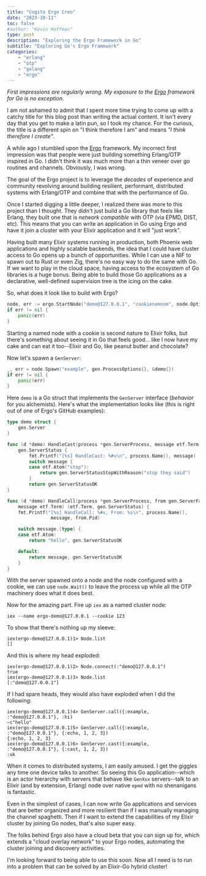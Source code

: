 ```yaml
---
title: "Cogito Ergo Creo"
date: "2023-10-11"
toc: false
#author: "Kevin Hoffman"
type: post
description: "Exploring the Ergo Framework in Go"
subtitle: "Exploring Go's Ergo Framework"
categories:     
    - "erlang"
    - "otp"
    - "golang"
    - "ergo" 
---
```


_First impressions are regularly wrong. My exposure to the [Ergo](https://cloud.ergo.services/) framework for Go is no exception_.

<!--more-->

I am not ashamed to admit that I spent more time trying to come up with a catchy title for this blog post than writing the actual content. It isn't every day that you get to make a latin pun, so I took my chance. For the curious, the title is a different spin on "I think therefore I am" and means _"I think therefore I create"_.

A while ago I stumbled upon the [Ergo](https://cloud.ergo.services/) framework. My incorrect first impression was that people were just building something Erlang/OTP inspired in Go. I didn't think it was much more than a thin veneer over go routines and channels. Obviously, I was wrong.

The goal of the Ergo project is to leverage the _decades_ of experience and community revolving around building resilient, performant, distributed systems with Erlang/OTP and combine that with the performance of Go.

Once I started digging a little deeper, I realized there was more to this project than I thought. They didn't just build a Go library that feels like Erlang, they built one that is _network compatible_ with OTP (via EPMD, DIST, etc). This means that you can write an application in Go using Ergo and have it join a cluster with your Elixir application and it will "just work".

Having built many Elixir systems running in production, both Phoenix web applications and highly scalable backends, the idea that I could have cluster access to Go opens up a bunch of opportunities. While I can use a NIF to spawn out to Rust or even Zig, there's no easy way to do the same with Go. If we want to play in the cloud space, having access to the ecosystem of Go libraries is a huge bonus. Being able to build those Go applications as a declarative, well-defined supervision tree is the icing on the cake.

So, what does it look like to build with Ergo?

```go
node, err := ergo.StartNode("demo@127.0.0.1", "cookienomnom", node.Options{})
if err != nil {
    panic(err)
}
```

Starting a named node with a cookie is second nature to Elixir folks, but there's something about seeing it in Go that feels good... like I now have my cake and can eat it too--Elixir and Go, like peanut butter and chocolate?

Now let's spawn a `GenServer`:

```go
_, err = node.Spawn("example", gen.ProcessOptions{}, &demo{})
if err != nil {
    panic(err)
}
```

Here `demo` is a Go struct that implements the `GenServer` interface (_behavior_ for you alchemists). Here's what the implementation looks like (this is right out of one of Ergo's GitHub examples):

```go
type demo struct {
	gen.Server
}

func (d *demo) HandleCast(process *gen.ServerProcess, message etf.Term) 
    gen.ServerStatus {
        fmt.Printf("[%s] HandleCast: %#v\n", process.Name(), message)
        switch message {
        case etf.Atom("stop"):
            return gen.ServerStatusStopWithReason("stop they said")
        }
        return gen.ServerStatusOK
}

func (d *demo) HandleCall(process *gen.ServerProcess, from gen.ServerFrom, 
    message etf.Term) (etf.Term, gen.ServerStatus) {
	fmt.Printf("[%s] HandleCall: %#v, From: %s\n", process.Name(), 
                message, from.Pid)

	switch message.(type) {
	case etf.Atom:
		return "hello", gen.ServerStatusOK

	default:
		return message, gen.ServerStatusOK
	}
}
```

With the server spawned onto a node and the node configured with a cookie, we can use `node.Wait()` to leave the process up while all the OTP machinery does what it does best.

Now for the amazing part. Fire up `iex` as a named cluster node:

```shell
iex --name ergo-demo@127.0.0.1 --cookie 123
```

To show that there's nothing up my sleeve:

```shell
iex(ergo-demo@127.0.0.1)1> Node.list
[]
```

And this is where my head exploded:

```shell
iex(ergo-demo@127.0.0.1)2> Node.connect(:"demo@127.0.0.1")
true
iex(ergo-demo@127.0.0.1)3> Node.list
[:"demo@127.0.0.1"]
```

If I had spare heads, they would also have exploded when I did the following:

```shell
iex(ergo-demo@127.0.0.1)4> GenServer.call({:example, :"demo@127.0.0.1"}, :hi)
~c"hello"
iex(ergo-demo@127.0.0.1)5> GenServer.call({:example, :"demo@127.0.0.1"}, {:echo, 1, 2, 3})
{:echo, 1, 2, 3}
iex(ergo-demo@127.0.0.1)6> GenServer.cast({:example, :"demo@127.0.0.1"}, {:cast, 1, 2, 3})
:ok
```

When it comes to distributed systems, I am easily amused. I get the giggles any time one device talks to another. So seeing this Go application--which is an actor hierarchy with servers that behave like `GenXxx` servers--talk to an Elixir (and by extension, Erlang) node over native `epmd` with no shenanigans is fantastic.

Even in the simplest of cases, I can now write Go applications and services that are better organized and more resilient than if I was manually managing the channel spaghetti. Then if I want to extend the capabilities of my Elixir cluster by joining Go nodes, that's also super easy.

The folks behind Ergo also have a cloud beta that you can sign up for, which extends a "cloud overlay network" to your Ergo nodes, automating the cluster joining and discovery activities.

I'm looking forward to being able to use this soon. Now all I need is to run into a problem that can be solved by an Elixir-Go hybrid cluster!